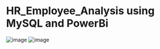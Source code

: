 # HR_Employee_Analysis using MySQL and PowerBi
![image](https://github.com/ghousemohiuddin/HR_DA/assets/60808942/b20815a2-c937-45bc-9004-e54ada286355)
![image](https://github.com/ghousemohiuddin/HR_DA/assets/60808942/b732adcc-4893-4e2f-abe7-12d78b8700c9)
